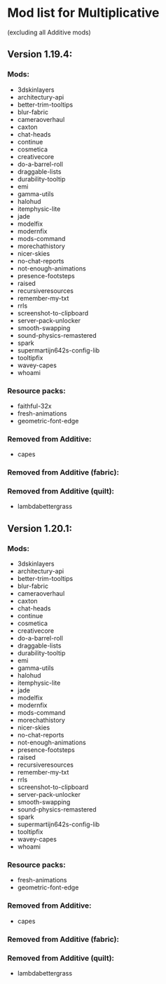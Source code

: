 # Mod list for Multiplicative
(excluding all Additive mods)

## Version 1.19.4:

### Mods:

- 3dskinlayers
- architectury-api
- better-trim-tooltips
- blur-fabric
- cameraoverhaul
- caxton
- chat-heads
- continue
- cosmetica
- creativecore
- do-a-barrel-roll
- draggable-lists
- durability-tooltip
- emi
- gamma-utils
- halohud
- itemphysic-lite
- jade
- modelfix
- modernfix
- mods-command
- morechathistory
- nicer-skies
- no-chat-reports
- not-enough-animations
- presence-footsteps
- raised
- recursiveresources
- remember-my-txt
- rrls
- screenshot-to-clipboard
- server-pack-unlocker
- smooth-swapping
- sound-physics-remastered
- spark
- supermartijn642s-config-lib
- tooltipfix
- wavey-capes
- whoami

### Resource packs:

- faithful-32x
- fresh-animations
- geometric-font-edge

### Removed from Additive:

- capes

### Removed from Additive (fabric):


### Removed from Additive (quilt):

- lambdabettergrass

## Version 1.20.1:

### Mods:

- 3dskinlayers
- architectury-api
- better-trim-tooltips
- blur-fabric
- cameraoverhaul
- caxton
- chat-heads
- continue
- cosmetica
- creativecore
- do-a-barrel-roll
- draggable-lists
- durability-tooltip
- emi
- gamma-utils
- halohud
- itemphysic-lite
- jade
- modelfix
- modernfix
- mods-command
- morechathistory
- nicer-skies
- no-chat-reports
- not-enough-animations
- presence-footsteps
- raised
- recursiveresources
- remember-my-txt
- rrls
- screenshot-to-clipboard
- server-pack-unlocker
- smooth-swapping
- sound-physics-remastered
- spark
- supermartijn642s-config-lib
- tooltipfix
- wavey-capes
- whoami

### Resource packs:

- fresh-animations
- geometric-font-edge

### Removed from Additive:

- capes

### Removed from Additive (fabric):


### Removed from Additive (quilt):

- lambdabettergrass
